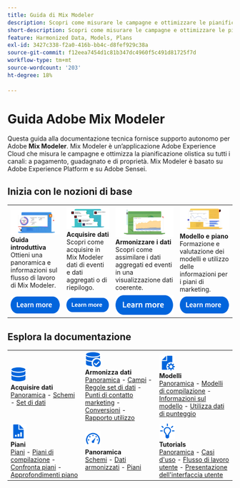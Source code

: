 ```yaml
---
title: Guida di Mix Modeler
description: Scopri come misurare le campagne e ottimizzare le pianificazioni in modo olistico su tutti i canali con Mix Modeler.
short-description: Scopri come misurare le campagne e ottimizzare le pianificazioni in modo olistico su tutti i canali con Mix Modeler.
feature: Harmonized Data, Models, Plans
exl-id: 3427c338-f2a0-416b-bb4c-d8fef929c38a
source-git-commit: f12eea7454d1c81b347dc4960f5c491d81725f7d
workflow-type: tm+mt
source-wordcount: '203'
ht-degree: 18%

---
```


# Guida Adobe Mix Modeler

Questa guida alla documentazione tecnica fornisce supporto autonomo per Adobe **Mix Modeler**. Mix Modeler è un’applicazione Adobe Experience Cloud che misura le campagne e ottimizza la pianificazione olistica su tutti i canali: a pagamento, guadagnato e di proprietà. Mix Modeler è basato su Adobe Experience Platform e su Adobe Sensei.

## Inizia con le nozioni di base

<table style="table-layout:fixed">
  <tr style="border: 0;">
    <td>
    <a href="/help/get-started/about.md"><img src="assets/whatis-mm.png"></a>
    <div><strong>Guida introduttiva</strong><br/>Ottieni una panoramica e informazioni sul flusso di lavoro di Mix Modeler.</div>
    </td>
    <td>
    <a href="/help/ingest-data/overview.md"><img src="assets/data-ingestion-mm.png"></a>
    <div><strong>Acquisire dati</strong><br/>Scopri come acquisire in Mix Modeler dati di eventi e dati aggregati o di riepilogo.</div>
    </td>
    <td>
    <a href="/help/harmonize-data/overview.md"><img src="assets/plan-mm.png"/></a>
    <div><strong>Armonizzare i dati</strong><br/>Scopri come assimilare i dati aggregati ed eventi in una visualizzazione dati coerente. 
    </div>
    </td>
    <td>
    <a href="/help/models/overview.md"><img src="assets/models-mm.png"></a>
    <div><strong>Modello e piano</strong><br/>Formazione e valutazione dei modelli e utilizzo delle informazioni per i piani di marketing.</div>
    </td>
  </tr>
  <tr style="border: 0;">
    <td align="center"><a href="/help/get-started/about.md"><img src="assets/learn-more-button.svg"></a></td>
    <td align="center"><a href="/help/ingest-data/overview.md"><img src="assets/learn-more-button.svg"></a></td>
    <td align="center"><a href="/help/harmonize-data/overview.md"><img src="assets/learn-more-button.svg"></a></td>
    <td align="center"><a href="/help/models/overview.md"><img src="assets/learn-more-button.svg"></a></td>
    </tr>
</table>


## Esplora la documentazione

<table style="table-layout:fixed">
  <tr style="border: 0;">
    <td>
      <img src="assets/Data.svg" width="35px"><br/>
      <strong>Acquisire dati</strong><br/><a href="/help/ingest-data/overview.md">Panoramica</a> - <a href="/help/ingest-data/schemas.md">Schemi</a> - <a href="/help/ingest-data/datasets.md">Set di dati</a> 
    </td>
    <td>
      <img src="assets/DataCheck.svg" width="35px"><br/>
      <strong>Armonizza dati</strong><br/><a href="/help/harmonize-data/overview.md">Panoramica</a> - <a href="/help/harmonize-data/fields.md">Campi</a> - <a href="/help/harmonize-data/dataset-rules.md">Regole set di dati</a> - <a href="/help/harmonize-data/marketing-touchpoints.md">Punti di contatto marketing</a> - <a href="/help/harmonize-data/conversions.md">Conversioni</a> - <a href="/help/harmonize-data/usage-report.md">Rapporto utilizzo</a>  
    </td>
    <td>
      <img src="assets/FileGear.svg" width="35px"><br/>
      <strong>Modelli</strong><br/><a href="/help/models/overview.md">Panoramica</a> - <a href="/help/models/build.md">Modelli di compilazione</a> - <a href="/help/models/insights.md">Informazioni sul modello</a> - <a href="/help/models/scoring-data.md">Utilizza dati di punteggio</a>
    </td>
  </tr>
  <tr style="border: 0;">
    <td>
      <img src="assets/FileChart.svg" width="35px"><br/>
      <strong>Piani</strong><br/><a href="/help/plans/overview.md">Piani</a> - <a href="/help/plans/build.md">Piani di compilazione</a> - <a href="/help/plans/compare.md">Confronta piani</a> - <a href="/help/plans/build.md">Approfondimenti piano</a>
    </td>
    <td>
      <img src="assets/Dashboard.svg" width="35px"><br/>
      <strong>Panoramica</strong><br/><a href="/help/dashboard/overview.md">Schemi</a> - <a href="/help/dashboard/harmonized-data.md">Dati armonizzati</a> - <a href="/help/dashboard/plans.md">Piani</a>
    </td>
        <td>
      <img src="assets/Learn.svg" width="35px"><br/>
      <strong>Tutorials</strong><br/><a href="https://experienceleague.adobe.com/docs/mix-modeler-learn/tutorials/overview.html?lang=it">Panoramica</a> - <a href="https://experienceleague.adobe.com/docs/mix-modeler-learn/tutorials/intro/use-cases.html?lang=en">Casi d'uso</a> - <a href="https://experienceleague.adobe.com/docs/mix-modeler-learn/tutorials/intro/user-workflow.html?lang=it">Flusso di lavoro utente</a> - <a href="https://experienceleague.adobe.com/docs/mix-modeler-learn/tutorials/intro/user-interface-tour.html?lang=it">Presentazione dell'interfaccia utente</a>
    </td>
  </tr>
</table>
